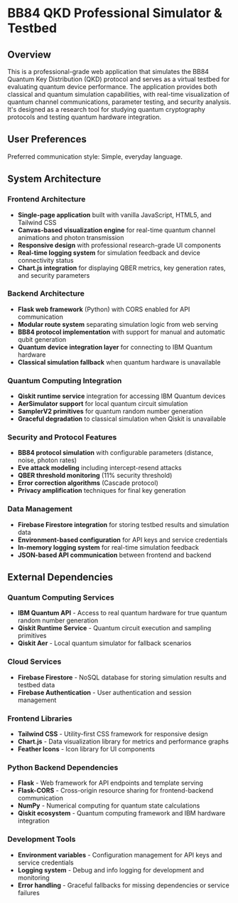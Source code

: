 # BB84 QKD Professional Simulator & Testbed

## Overview

This is a professional-grade web application that simulates the BB84 Quantum Key Distribution (QKD) protocol and serves as a virtual testbed for evaluating quantum device performance. The application provides both classical and quantum simulation capabilities, with real-time visualization of quantum channel communications, parameter testing, and security analysis. It's designed as a research tool for studying quantum cryptography protocols and testing quantum hardware integration.

## User Preferences

Preferred communication style: Simple, everyday language.

## System Architecture

### Frontend Architecture
- **Single-page application** built with vanilla JavaScript, HTML5, and Tailwind CSS
- **Canvas-based visualization engine** for real-time quantum channel animations and photon transmission
- **Responsive design** with professional research-grade UI components
- **Real-time logging system** for simulation feedback and device connectivity status
- **Chart.js integration** for displaying QBER metrics, key generation rates, and security parameters

### Backend Architecture
- **Flask web framework** (Python) with CORS enabled for API communication
- **Modular route system** separating simulation logic from web serving
- **BB84 protocol implementation** with support for manual and automatic qubit generation
- **Quantum device integration layer** for connecting to IBM Quantum hardware
- **Classical simulation fallback** when quantum hardware is unavailable

### Quantum Computing Integration
- **Qiskit runtime service** integration for accessing IBM Quantum devices
- **AerSimulator support** for local quantum circuit simulation
- **SamplerV2 primitives** for quantum random number generation
- **Graceful degradation** to classical simulation when Qiskit is unavailable

### Security and Protocol Features
- **BB84 protocol simulation** with configurable parameters (distance, noise, photon rates)
- **Eve attack modeling** including intercept-resend attacks
- **QBER threshold monitoring** (11% security threshold)
- **Error correction algorithms** (Cascade protocol)
- **Privacy amplification** techniques for final key generation

### Data Management
- **Firebase Firestore integration** for storing testbed results and simulation data
- **Environment-based configuration** for API keys and service credentials
- **In-memory logging system** for real-time simulation feedback
- **JSON-based API communication** between frontend and backend

## External Dependencies

### Quantum Computing Services
- **IBM Quantum API** - Access to real quantum hardware for true quantum random number generation
- **Qiskit Runtime Service** - Quantum circuit execution and sampling primitives
- **Qiskit Aer** - Local quantum simulator for fallback scenarios

### Cloud Services
- **Firebase Firestore** - NoSQL database for storing simulation results and testbed data
- **Firebase Authentication** - User authentication and session management

### Frontend Libraries
- **Tailwind CSS** - Utility-first CSS framework for responsive design
- **Chart.js** - Data visualization library for metrics and performance graphs
- **Feather Icons** - Icon library for UI components

### Python Backend Dependencies
- **Flask** - Web framework for API endpoints and template serving
- **Flask-CORS** - Cross-origin resource sharing for frontend-backend communication
- **NumPy** - Numerical computing for quantum state calculations
- **Qiskit ecosystem** - Quantum computing framework and IBM hardware integration

### Development Tools
- **Environment variables** - Configuration management for API keys and service credentials
- **Logging system** - Debug and info logging for development and monitoring
- **Error handling** - Graceful fallbacks for missing dependencies or service failures